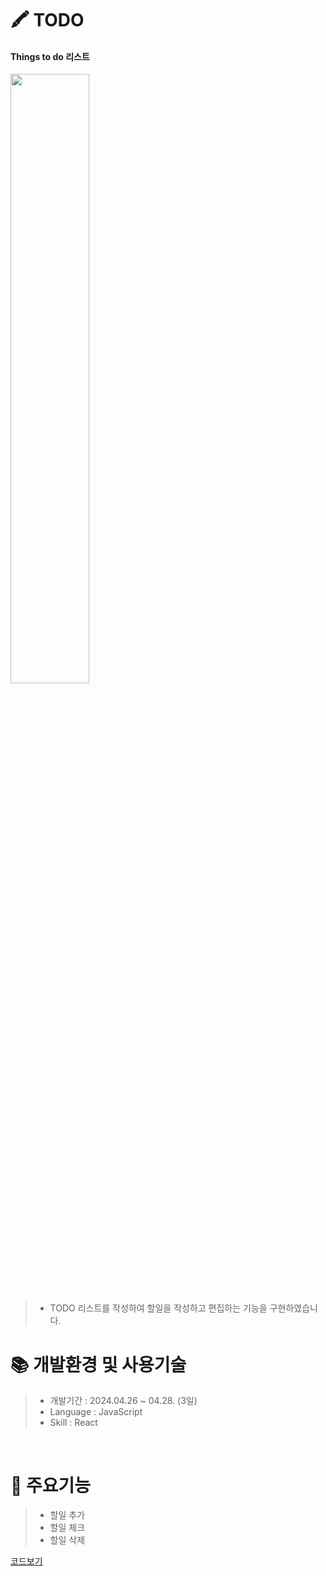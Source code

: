# 🖍 TODO
#### Things to do 리스트 </br>
<img src="https://github.com/beetnalhee/TODO/assets/151362604/959f706b-0820-49a6-b098-e4e72234eb77" width="50%" height="50%"/></br>
> * TODO 리스트를 작성하여 할일을 작성하고 편집하는 기능을 구현하였습니다. </br>

# 📚 개발환경 및 사용기술
>  * 개발기간 : 2024.04.26 ~ 04.28. (3일)
>  * Language : JavaScript
>  * Skill : React

</br>

# 🔑 주요기능

> * 할일 추가
> * 할일 체크
> * 할일 삭제

 [코드보기](https://github.com/beetnalhee/TODO/blob/main/src/App.js)
</br>



